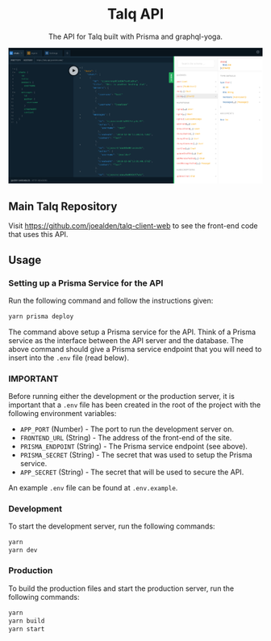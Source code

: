 <h1 align="center">Talq API</h1>
<p align="center">The API for Talq built with Prisma and graphql-yoga.</p>

![talq-api screenshot](.github/screenshot.png)

## Main Talq Repository

Visit https://github.com/joealden/talq-client-web to see the front-end code that uses this API.

## Usage

### Setting up a Prisma Service for the API

Run the following command and follow the instructions given:

```bash
yarn prisma deploy
```

The command above setup a Prisma service for the API. Think of a Prisma service as the
interface between the API server and the database. The above command should give a
Prisma service endpoint that you will need to insert into the `.env` file (read below).

### **IMPORTANT**

Before running either the development or the production server, it is important
that a `.env` file has been created in the root of the project with the following
environment variables:

* `APP_PORT` (Number) - The port to run the development server on.
* `FRONTEND_URL` (String) - The address of the front-end of the site.
* `PRISMA_ENDPOINT` (String) - The Prisma service endpoint (see above).
* `PRISMA_SECRET` (String) - The secret that was used to setup the Prisma service.
* `APP_SECRET` (String) - The secret that will be used to secure the API.

An example `.env` file can be found at `.env.example`.

### Development

To start the development server, run the following commands:

```
yarn
yarn dev
```

### Production

To build the production files and start the production server, run the following
commands:

```
yarn
yarn build
yarn start
```
